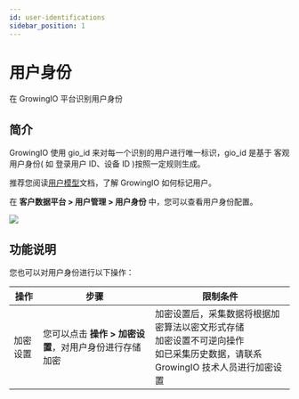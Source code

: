```yaml
---
id: user-identifications
sidebar_position: 1
---
```


# 用户身份

在 GrowingIO 平台识别用户身份

## 简介[](#jian-jie)

GrowingIO 使用 gio_id 来对每一个识别的用户进行唯一标识，gio_id 是基于 客观用户身份( 如 登录用户 ID、设备 ID )按照一定规则生成。

推荐您阅读[用户模型](../../../getting-started/basic-concept/user-model)文档，了解 GrowingIO 如何标记用户。

在 **客户数据平台 > 用户管理 > 用户身份** 中，您可以查看用户身份配置。

![](/img/用户身份.png)

## 功能说明[](#gong-neng-shuo-ming)

您也可以对用户身份进行以下操作：

| 操作     | 步骤                                                   | 限制条件                                                                                                                              |
| -------- | ------------------------------------------------------ | ------------------------------------------------------------------------------------------------------------------------------------- |
| 加密设置 | 您可以点击 **操作 > 加密设置**，对用户身份进行存储加密 | 加密设置后，采集数据将根据加密算法以密文形式存储<br/>加密设置不可逆向操作<br/>如已采集历史数据，请联系 GrowingIO 技术人员进行加密设置 |
